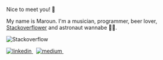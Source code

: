 Nice to meet you! 🍻

My name is Maroun. I'm a musician, programmer, beer lover, [Stackoverflower](https://stackoverflow.com/users/1735406/maroun) and astronaut wannabe 👨‍🚀.

![Stackoverflow](https://stackoverflow.com/users/flair/1735406.png)

<a href="https://www.linkedin.com/in/marounb" target="_blank">
  <img src=https://img.shields.io/badge/linkedin-%231E77B5.svg?&style=for-the-badge&logo=linkedin&logoColor=white alt=linkedin style="margin-bottom: 5px;" />
</a>
&nbsp;
<a href="https://maroun-bassam.medium.com/" target="_blank">
  <img src=https://img.shields.io/badge/medium-%23292929.svg?&style=for-the-badge&logo=medium&logoColor=white alt=medium style="margin-bottom: 5px;" />
</a>
&nbsp;
